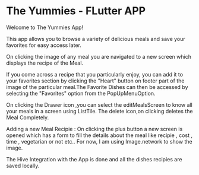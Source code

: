 
# The Yummies - FLutter APP

Welcome to The Yummies App!

This app allows you to browse a variety 
of delicious meals and save your favorites 
for easy access later.

On clicking the image of any meal you are navigated to a new screen which displays the recipe of the Meal.

If you come across a recipe that you particularly enjoy, you can add it 
to your favorites section by clicking  the "Heart" button on footer part of the 
image of the particular meal.The Favorite Dishes can then be accessed 
by selecting the "Favorites" option from the PopUpMenuOption.

On clicking the Drawer icon ,you can select the editMealsScreen to know all your meals in a screen using ListTile.
The delete icon,on clicking deletes the Meal Completely.

Adding a new Meal Recipie :
On clicking the plus button a new screen is opened which has a form to fill the details about the meal like recipie , cost , time , vegetarian or not etc..
For now, I am using Image.network to show the image.

The Hive Integration with the App is done and all the dishes recipies are saved locally. 
